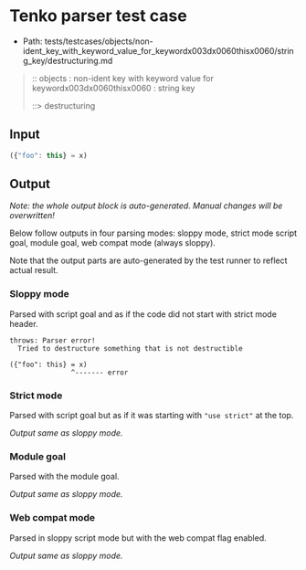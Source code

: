 # Tenko parser test case

- Path: tests/testcases/objects/non-ident_key_with_keyword_value_for_keywordx003dx0060thisx0060/string_key/destructuring.md

> :: objects : non-ident key with keyword value for keywordx003dx0060thisx0060 : string key
>
> ::> destructuring

## Input

`````js
({"foo": this} = x)
`````

## Output

_Note: the whole output block is auto-generated. Manual changes will be overwritten!_

Below follow outputs in four parsing modes: sloppy mode, strict mode script goal, module goal, web compat mode (always sloppy).

Note that the output parts are auto-generated by the test runner to reflect actual result.

### Sloppy mode

Parsed with script goal and as if the code did not start with strict mode header.

`````
throws: Parser error!
  Tried to destructure something that is not destructible

({"foo": this} = x)
               ^------- error
`````

### Strict mode

Parsed with script goal but as if it was starting with `"use strict"` at the top.

_Output same as sloppy mode._

### Module goal

Parsed with the module goal.

_Output same as sloppy mode._

### Web compat mode

Parsed in sloppy script mode but with the web compat flag enabled.

_Output same as sloppy mode._
